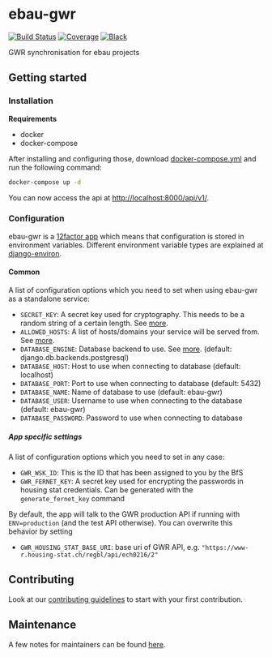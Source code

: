 # ebau-gwr

[![Build Status](https://github.com/adfinis-sygroup/ebau-gwr/workflows/Tests/badge.svg)](https://github.com/adfinis-sygroup/ebau-gwr/actions?query=workflow%3ATests)
[![Coverage](https://img.shields.io/badge/coverage-100%25-brightgreen.svg)](https://github.com/adfinis/ebau-gwr/blob/main/setup.cfg#L54)
[![Black](https://img.shields.io/badge/code%20style-black-000000.svg)](https://github.com/adfinis-sygroup/ebau-gwr)

GWR synchronisation for ebau projects

## Getting started

### Installation

**Requirements**
* docker
* docker-compose

After installing and configuring those, download [docker-compose.yml](https://raw.githubusercontent.com/adfinis/ebau-gwr/main/docker-compose.yml) and run the following command:

```bash
docker-compose up -d
```

You can now access the api at [http://localhost:8000/api/v1/](http://localhost:8000/api/v1/).

### Configuration

ebau-gwr is a [12factor app](https://12factor.net/) which means that configuration is stored in environment variables.
Different environment variable types are explained at [django-environ](https://github.com/joke2k/django-environ#supported-types).

#### Common

A list of configuration options which you need to set when using ebau-gwr as a
standalone service:

* `SECRET_KEY`: A secret key used for cryptography. This needs to be a random string of a certain length. See [more](https://docs.djangoproject.com/en/2.1/ref/settings/#std:setting-SECRET_KEY).
* `ALLOWED_HOSTS`: A list of hosts/domains your service will be served from. See [more](https://docs.djangoproject.com/en/2.1/ref/settings/#allowed-hosts).
* `DATABASE_ENGINE`: Database backend to use. See [more](https://docs.djangoproject.com/en/2.1/ref/settings/#std:setting-DATABASE-ENGINE). (default: django.db.backends.postgresql)
* `DATABASE_HOST`: Host to use when connecting to database (default: localhost)
* `DATABASE_PORT`: Port to use when connecting to database (default: 5432)
* `DATABASE_NAME`: Name of database to use (default: ebau-gwr)
* `DATABASE_USER`: Username to use when connecting to the database (default: ebau-gwr)
* `DATABASE_PASSWORD`: Password to use when connecting to database

##### App specific settings
A list of configuration options which you need to set in any case:

* `GWR_WSK_ID`: This is the ID that has been assigned to you by the BfS
* `GWR_FERNET_KEY`: A secret key used for encrypting the passwords in housing stat credentials. Can be generated with the `generate_fernet_key` command

By default, the app will talk to the GWR production API if running with `ENV=production` (and the test API otherwise). You can overwrite this behavior by setting

* `GWR_HOUSING_STAT_BASE_URI`: base uri of GWR API, e.g. `"https://www-r.housing-stat.ch/regbl/api/ech0216/2"`

## Contributing

Look at our [contributing guidelines](CONTRIBUTING.md) to start with your first contribution.

## Maintenance

A few notes for maintainers can be found [here](MAINTENANCE.md).
